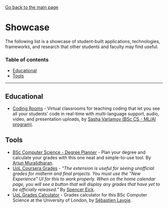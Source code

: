 [Go back to the main page](../README.md)

# Showcase

The following list is a showcase of student-built applications, technologies, frameworks, and research that other students and faculty may find useful.

### Table of contents

- [Educational](#educational)
- [Tools](#tools)

---

## Educational

- [Coding Rooms](https://codingrooms.com/) - Virtual classrooms for teaching coding that let you see all your students' code in real-time with multi-language support, audio, video, and presentation uploads, by [Sasha Varlamov (BSc CS - ML/AI program)](https://github.com/svarlamov).

## Tools

- [BSc Computer Science - Degree Planner](https://docs.google.com/spreadsheets/d/1tne-S59tVIY14KZ63Sr7VXlZ6DxX_JY2rIbZFsGEnvQ/edit#gid=159070449) - Plan your degree and calculate your grades with this one neat and simple-to-use tool. By [Arjun Muralidharan](https://github.com/arjunmuralidharan).
- [UoL Coursera Grades](https://chrome.google.com/webstore/detail/uol-coursera-grades/dhpmaakdfkbiagigolpmjdiancfhhick) - _"The extension is useful for seeing unofficial grades for midterm and final projects. You must use the "New Experience" UI for this to work properly. When on the home calendar page, you will see a button that will display any grades that have yet to be officially released."_ By [Spencer Eick](https://github.com/eicksl).
- [UoL Grades Calculator](https://github.com/sglavoie/uol-grades-calculator) - Grades calculator for this BSc Computer Science at the University of London, by [Sébastien Lavoie](https://github.com/sglavoie).
